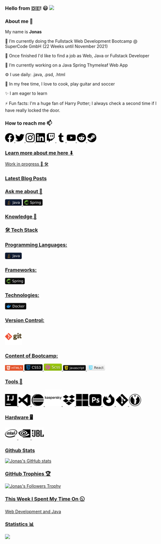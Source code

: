 ### Hello from :de:! :smiley: <img src="https://user-images.githubusercontent.com/39513876/112366216-8cfe7400-8cfe-11eb-8116-7d3dbae20e97.gif" width="30"/>

</hr>

### About me 👋
My name is <b>Jonas</b>

🌱 I’m currently doing the Fullstack Web Development Bootcamp @ SuperCode GmbH (22 Weeks until November 2021)

📡 Once finished I'd like to find a job as Web, Java or Fullstack Developer

🔭 I’m currently working on a Java Spring Thymeleaf Web App

⚙️ I use daily: .java, .psd, .html

:calendar: In my free time, I love to cook, play guitar and soccer 

✨ I am eager to learn

⚡️ Fun facts: I'm a huge fan of Harry Potter; I always check a second time if I have really locked the door.

### How to reach me 📫

<a href="https://www.facebook.com/JonasErmertBLB/"><img src="facebook.svg" alt="facebook" width="30"/>
<a href="https://twitter.com/JonasErmert"><img src="twitter.svg" alt="twitter" width="30"/>
<a href="https://www.instagram.com/ermert.jonas/"><img src="instagram.svg" alt="instagram" width="30"/> 
<a href="https://www.linkedin.com/in/jonas-ermert-b5266b182/"><img src="linkedin.svg" alt="linkedin" width="30"/>
<a href="https://www.twitch.tv/jonasermert"><img src="twitch.svg" alt="twitch" width="30"/>
<a href="https://www.tumblr.com/blog/jonasermert"><img src="tumblr.svg" alt="tumblr" width="30"/>
<a href="https://www.youtube.com/channel/UCJZhignMtLcP6F_HcSH_ZWA"><img src="youtube.svg" alt="youtube" width="30"/>
<a href="https://www.reddit.com"><img src="reddit.svg" alt="reddit" width="30"/>
<a href="https://steamcommunity.com/id/JonasErmert/"><img src="steam.svg" alt="steam" width="30"/>

### Learn more about me here ⬇
Work in progress :construction_worker: 🛠️
   
### Latest Blog Posts
   


### Ask me about 💬
<img src="java2.svg" alt="java" width="55"/>
<img src="spring.svg" alt="spring" width="65"/>
   


### Knowledge 🚀
   
### 🛠 Tech Stack

### Programming Languages:
<img src="java2.svg" alt="java" width="55"/>

### Frameworks:
<img src="spring.svg" alt="spring" width="65"/>
   
### Technologies:
<img src="docker.svg" alt="docker" width="70"/>

### Version Control: 
<img src="git.png" alt="git" width="55"/>
   
### Content of Bootcamp:
<img src="HTML5.svg" alt="HTML5" width="60"/> <img src="CSS.svg" alt="CSS" width="60"/> <img src="scss.svg" alt="SCSS" width="60"/> <img src="JavaScript.svg" alt="JavaScript" width="75"/> <img src="React.svg" alt="React" width="60"/>
   
### Tools :dvd:
<img src="intellijidea.svg" alt="intellijidea" width="40"/>
<img src="visualstudiocode.svg" alt="visual-studio-code" width="40"/>
<img src="eclipseide.svg" alt="eclipseide.svg" width="40"/>
<img src="kaspersky.svg" alt="kaspersky" width="55"/>
<img src="dropbox.svg" alt="dropbox" width="40"/>
<img src="microsoft.svg" alt="windows" width="40"/>
<img src="adobephotoshop.svg" alt="photoshop" width="40"/>
<img src="firefoxbrowser.svg" alt="firefox" width="40"/>
<img src="git.svg" alt="git" width="40"/>
<img src="keepassxc.svg" alt="keepass" width="40"/>

### Hardware :desktop_computer:
<img src="intel.svg" alt="intel" width="40"/>
<img src="nvidia.svg" alt="nvidia" width="40"/>
<img src="jbl.svg" alt="jbl" width="40"/>

### Github Stats
![Jonas's GitHub stats](https://github-readme-stats.vercel.app/api?username=jonasermert&show_icons=true&theme=default)
   
### GitHub Trophies 🏆
![Jonas's Followers Trophy](https://github-profile-trophy.vercel.app/?username=ryo-ma&title=Followers)

### This Week I Spent My Time On :clock1030:
Web Development and Java

### Statistics :bar_chart:
<a href="https://hits.seeyoufarm.com"><img src="https://hits.seeyoufarm.com/api/count/incr/badge.svg?url=https%3A%2F%2Fgithub.com%2Fjonasermert%2Fhit-counter&count_bg=%2379C83D&title_bg=%23555555&icon=reverbnation.svg&icon_color=%23E7E7E7&title=Visitors&edge_flat=false"/></a>













<!--
**jonasermert/jonasermert** is a ✨ _special_ ✨ repository because its `README.md` (this file) appears on your GitHub profile.

Here are some ideas to get you started:

- 🔭 I’m currently working on ...
- 🌱 I’m currently learning ...
- 👯 I’m looking to collaborate on ...
- 🤔 I’m looking for help with ...
- 💬 Ask me about ...
- 📫 How to reach me: ...
- 😄 Pronouns: ...
- ⚡ Fun fact: ...
-->
